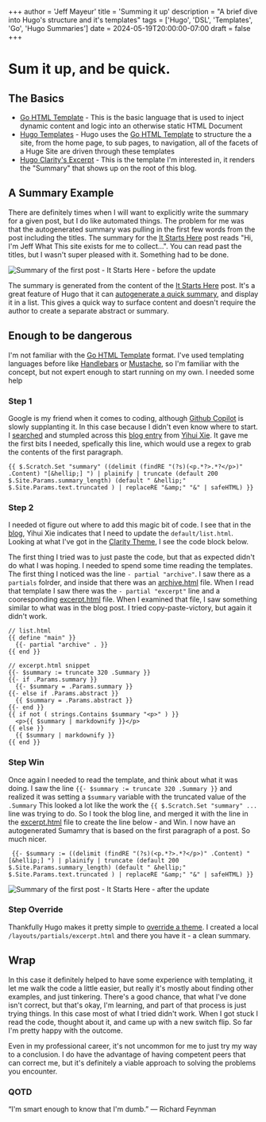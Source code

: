 +++
author = 'Jeff Mayeur'
title = 'Summing it up'
description = "A brief dive into Hugo's structure and it's templates"
tags = ['Hugo', 'DSL', 'Templates', 'Go', 'Hugo Summaries']
date = 2024-05-19T20:00:00-07:00
draft = false
+++

# Sum it up, and be quick.

## The Basics

- [Go HTML Template](https://pkg.go.dev/html/template) - This is the basic language that is used to inject dynamic content and logic into an otherwise static HTML Document
- [Hugo Templates](https://gohugo.io/templates/) - Hugo uses the [Go HTML Template](https://pkg.go.dev/html/template) to structure the a site, from the home page, to sub pages, to navigation, all of the facets of a Huge Site are driven through these templates
- [Hugo Clarity's Excerpt](https://github.com/chipzoller/hugo-clarity/blob/master/layouts/partials/excerpt.html) - This is the template I'm interested in, it renders the "Summary" that shows up on the root of this blog.

## A Summary Example
There are definitely times when I will want to explicitly write the summary for a given post, but I do like automated things. The problem for me was that the autogenerated summary was pulling in the first few words from the post including the titles. The summary for the [It Starts Here](https://iguessthatworks.com/posts/it-starts-here/) post reads "Hi, I'm Jeff What This site exists for me to collect...". You can read past the titles, but I wasn't super pleased with it. Something had to be done.

![Summary of the first post - It Starts Here - before the update](/images/summing-it-up/summary_original.png)

The summary is generated from the content of the [It Starts Here](https://iguessthatworks.com/posts/it-starts-here/) post. It's a great feature of Hugo that it can [autogenerate a quick summary](https://gohugo.io/content-management/summaries/), and display it in a list. This gives a quick way to surface content and doesn't require the author to create a separate abstract or summary.


## Enough to be dangerous
I'm not familiar with the [Go HTML Template](https://pkg.go.dev/html/template) format. I've used templating languages before like [Handlebars](https://handlebarsjs.com) or [Mustache](https://mustache.github.io), so I'm familiar with the concept, but not expert enough to start running on my own. I needed some help

### Step 1
Google is my friend when it comes to coding, although [Github Copilot](https://github.com/features/copilot) is slowly supplanting it. In this case because I didn't even know where to start. I [searched](https://www.google.com/search?q=Hugo+summary+template) and stumpled across this [blog entry](https://yihui.org/en/2017/08/hugo-post-summary/) from [Yihui Xie](https://yihui.org/en/about/). It gave me the first bits I needed, spefically this line, which would use a regex to grab the contents of the first paragraph.
```
{{ $.Scratch.Set "summary" ((delimit (findRE "(?s)(<p.*?>.*?</p>)" .Content) "[&hellip;] ") | plainify | truncate (default 200 $.Site.Params.summary_length) (default " &hellip;" $.Site.Params.text.truncated ) | replaceRE "&amp;" "&" | safeHTML) }}
```

### Step 2
I needed ot figure out where to add this magic bit of code.  I see that in the [blog](https://yihui.org/en/2017/08/hugo-post-summary/), Yihui Xie indicates that I need to update the `default/list.html`. Looking at what I've got in the [Clarity Theme](https://github.com/chipzoller/hugo-clarity/blob/master/layouts/_default/list.html), I see the code block below. 

The first thing I tried was to just paste the code, but that as expected didn't do what I was hoping. I needed to spend some time reading the templates. The first thing I noticed was the line `- partial "archive"`. I saw there as a `partials` folrder, and inside that there was an [archive.html](https://github.com/chipzoller/hugo-clarity/blob/master/layouts/partials/archive.html) file. When I read that template I saw there was the `- partial "excerpt"` line and a cooresponding [excerpt.html](https://github.com/chipzoller/hugo-clarity/blob/master/layouts/partials/excerpt.html) file.  When I examined that file, I saw something similar to what was in the blog post. I tried copy-paste-victory, but again it didn't work.

```
// list.html
{{ define "main" }}
  {{- partial "archive" . }}
{{ end }}

// excerpt.html snippet
{{- $summary := truncate 320 .Summary }}
{{- if .Params.summary }}
  {{- $summary = .Params.summary }}
{{- else if .Params.abstract }}
  {{ $summary = .Params.abstract }}
{{- end }}
{{ if not ( strings.Contains $summary "<p>" ) }}
  <p>{{ $summary | markdownify }}</p>
{{ else }}
  {{ $summary | markdownify }}
{{ end }}
```

### Step Win
Once again I needed to read the template, and think about what it was doing.  I saw the line `{{- $summary := truncate 320 .Summary }}` and realized it was setting a `$summary` variable with the truncated value of the `.Summary` This looked a lot like the work the `{{ $.Scratch.Set "summary" ...` line was trying to do. So I took the blog line, and merged it with the line in the [excerpt.html](https://github.com/chipzoller/hugo-clarity/blob/master/layouts/partials/excerpt.html) file to create the line below - and Win. I now have an autogenerated Sumamry that is based on the first paragraph of a post. So much nicer.
```
 {{- $summary := ((delimit (findRE "(?s)(<p.*?>.*?</p>)" .Content) "[&hellip;] ") | plainify | truncate (default 200 $.Site.Params.summary_length) (default " &hellip;" $.Site.Params.text.truncated ) | replaceRE "&amp;" "&" | safeHTML) }}
```

![Summary of the first post - It Starts Here - after the update](/images/summing-it-up/summary_original.png)

### Step Override
Thankfully Hugo makes it pretty simple to [override a theme](https://bwaycer.github.io/hugo_tutorial.hugo/themes/customizing/).  I created a local `/layouts/partials/excerpt.html` and there you have it - a clean summary.

## Wrap
In this case it definitely helped to have some experience with templating, it let me walk the code a little easier, but really it's mostly about finding other examples, and just tinkering. There's a good chance, that what I've done isn't correct, but that's okay, I'm learning, and part of that process is just trying things. In this case most of what I tried didn't work. When I got stuck I read the code, thought about it, and came up with a new switch flip. So far I'm pretty happy with the outcome. 

Even in my professional career, it's not uncommon for me to just try my way to a conclusion. I do have the advantage of having competent peers that can correct me, but it's definitely a viable approach to solving the problems you encounter.

### QOTD
“I'm smart enough to know that I'm dumb.”
― Richard Feynman